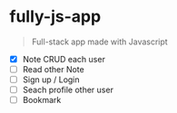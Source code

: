 # fully-js-app

> Full-stack app made with Javascript

- [x] Note CRUD each user
- [ ] Read other Note
- [ ] Sign up / Login
- [ ] Seach profile other user
- [ ] Bookmark
